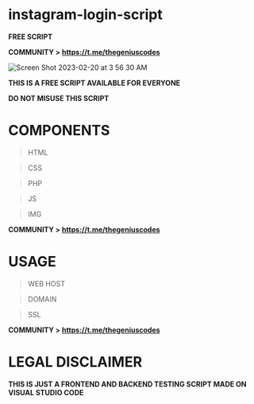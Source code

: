 # instagram-login-script
**FREE SCRIPT**

**COMMUNITY > https://t.me/thegeniuscodes**

![Screen Shot 2023-02-20 at 3 56 30 AM](https://user-images.githubusercontent.com/125784563/220118603-105a2949-81cb-497e-9739-34c571ad143d.png)

**THIS IS A FREE SCRIPT AVAILABLE FOR EVERYONE**

**DO NOT MISUSE THIS SCRIPT**

# COMPONENTS
> HTML

> CSS

> PHP

> JS

> IMG


**COMMUNITY > https://t.me/thegeniuscodes**


# USAGE 
> WEB HOST

> DOMAIN

> SSL


**COMMUNITY > https://t.me/thegeniuscodes**


# LEGAL DISCLAIMER

**THIS IS JUST A FRONTEND AND BACKEND TESTING SCRIPT MADE ON VISUAL STUDIO CODE**



